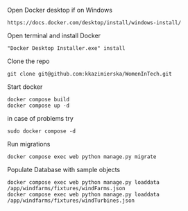 Open Docker desktop if on Windows

```
https://docs.docker.com/desktop/install/windows-install/
```

Open terminal and install Docker

```
"Docker Desktop Installer.exe" install
```

Clone the repo

```
git clone git@github.com:kkazimierska/WomenInTech.git
```

Start docker


```
docker compose build
docker compose up -d
```

in case of problems try

```
sudo docker compose -d
```

Run migrations

```
docker compose exec web python manage.py migrate
```

Populate Database with sample objects

```
docker compose exec web python manage.py loaddata /app/windfarms/fixtures/windFarms.json
docker compose exec web python manage.py loaddata /app/windfarms/fixtures/windTurbines.json
```

